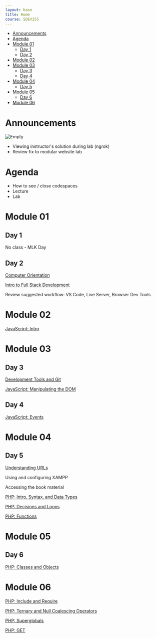 ```yaml
---
layout: base
title: Home
course: SDEV255
---
```


- [Announcements](#announcements)
- [Agenda](#agenda)
- [Module 01](#module-01)
  - [Day 1](#day-1)
  - [Day 2](#day-2)
- [Module 02](#module-02)
- [Module 03](#module-03)
  - [Day 3](#day-3)
  - [Day 4](#day-4)
- [Module 04](#module-04)
  - [Day 5](#day-5)
- [Module 05](#module-05)
  - [Day 6](#day-6)
- [Module 06](#module-06)

# Announcements

![Empty](https://encrypted-tbn0.gstatic.com/images?q=tbn:ANd9GcS1DRSnSPeoqsbaeBITkzKYK8rwadli-d-JcuREzOwcnx8-Zby_iVfQxargkOG1yv45TWg&usqp=CAU)

- Viewing instructor's solution during lab (ngrok)
- Review fix to modular website lab

<!--
TODO:
Discussion: Attend or watch prof. dev. webinar.
- I should probably give them  a few options.
- Microsoft dev conference
- Google cloud on air
https://cloudonair.withgoogle.com/
https://azure.microsoft.com/en-us/resources/events
-->

# Agenda

- How to see / close codespaces
- Lecture
- Lab

# Module 01

## Day 1

No class - MLK Day

## Day 2

[Computer Orientation](../common/computer_orientation.html?course=SDEV255)

[Intro to Full Stack Development](intro_full_stack_development.md)

Review suggested workflow: VS Code, Live Server, Browser Dev Tools

# Module 02

[JavaScript: Intro](javascript_intro.md)

# Module 03

## Day 3

[Development Tools and Git](../common/git.html?course=SDEV255)

[JavaScript: Manipulating the DOM](javascript_manipulating_dom.md)

## Day 4

[JavaScript: Events](javascript_events.md)

# Module 04

## Day 5

[Understanding URLs](urls.md)

Using and configuring XAMPP

Accessing the book material

[PHP: Intro, Syntax, and Data Types](php_intro.md)

[PHP: Decisions and Loops](php_decisions_loops.md)

[PHP: Functions](php_functions.md)

# Module 05

## Day 6

[PHP: Classes and Objects](php_classes_objects.md)

# Module 06

[PHP: Include and Require](php_include_require.md)

[PHP: Ternary and Null Coalescing Operators](php_ternary_null_coalescing_operators.md)

[PHP: Superglobals](php_superglobal_arrays.md)

[PHP: GET](php_GET.md)
